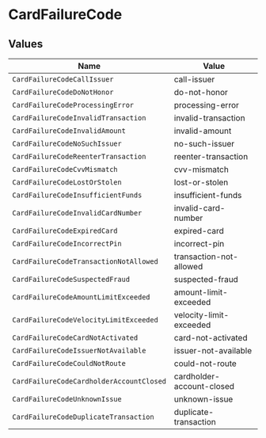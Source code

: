 # CardFailureCode


## Values

| Name                                     | Value                                    |
| ---------------------------------------- | ---------------------------------------- |
| `CardFailureCodeCallIssuer`              | call-issuer                              |
| `CardFailureCodeDoNotHonor`              | do-not-honor                             |
| `CardFailureCodeProcessingError`         | processing-error                         |
| `CardFailureCodeInvalidTransaction`      | invalid-transaction                      |
| `CardFailureCodeInvalidAmount`           | invalid-amount                           |
| `CardFailureCodeNoSuchIssuer`            | no-such-issuer                           |
| `CardFailureCodeReenterTransaction`      | reenter-transaction                      |
| `CardFailureCodeCvvMismatch`             | cvv-mismatch                             |
| `CardFailureCodeLostOrStolen`            | lost-or-stolen                           |
| `CardFailureCodeInsufficientFunds`       | insufficient-funds                       |
| `CardFailureCodeInvalidCardNumber`       | invalid-card-number                      |
| `CardFailureCodeExpiredCard`             | expired-card                             |
| `CardFailureCodeIncorrectPin`            | incorrect-pin                            |
| `CardFailureCodeTransactionNotAllowed`   | transaction-not-allowed                  |
| `CardFailureCodeSuspectedFraud`          | suspected-fraud                          |
| `CardFailureCodeAmountLimitExceeded`     | amount-limit-exceeded                    |
| `CardFailureCodeVelocityLimitExceeded`   | velocity-limit-exceeded                  |
| `CardFailureCodeCardNotActivated`        | card-not-activated                       |
| `CardFailureCodeIssuerNotAvailable`      | issuer-not-available                     |
| `CardFailureCodeCouldNotRoute`           | could-not-route                          |
| `CardFailureCodeCardholderAccountClosed` | cardholder-account-closed                |
| `CardFailureCodeUnknownIssue`            | unknown-issue                            |
| `CardFailureCodeDuplicateTransaction`    | duplicate-transaction                    |